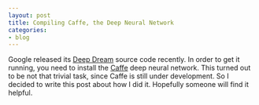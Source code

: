 ```yaml
---
layout: post
title: Compiling Caffe, the Deep Neural Network
categories:
- blog
---
```

Google released its [Deep Dream](https://github.com/google/deepdream) source code recently. In order to get it running, you need to install the [Caffe](http://caffe.berkeleyvision.org/) deep neural network. This turned out to be not that trivial task, since Caffe is still under development. So I decided to write this post about how I did it. Hopefully someone will find it helpful.